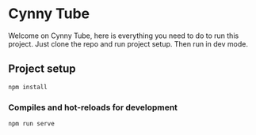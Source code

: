 # Cynny Tube

Welcome on Cynny Tube, here is everything you need to do to run this project.
Just clone the repo and run project setup. Then run in dev mode.

## Project setup

```bash
npm install
```

### Compiles and hot-reloads for development

```bash
npm run serve
```